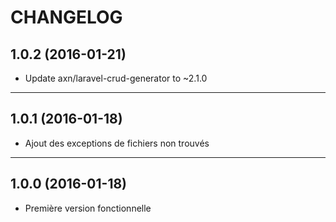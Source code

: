 CHANGELOG
=========

1.0.2 (2016-01-21)
------------------

- Update axn/laravel-crud-generator to ~2.1.0

---

1.0.1 (2016-01-18)
------------------

- Ajout des exceptions de fichiers non trouvés

---

1.0.0 (2016-01-18)
------------------

- Première version fonctionnelle
